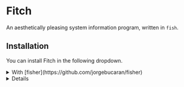 # Fitch
An aesthetically pleasing system information program, written in `fish`.

## Installation
You can install Fitch in the following dropdown.
<details>
<summary>With [fisher](https://github.com/jorgebucaran/fisher)</summary>
Installation with fisher is simple:
```fish
fisher install wale/fitch
```
</details>
<details>

## Usage
Since there's no (working) code yet, there will be no usage help at this point in time.

## Licence
This project is licensed under the [MIT license](https://github.com/wale/fitch/blob/master/LICENCE)
